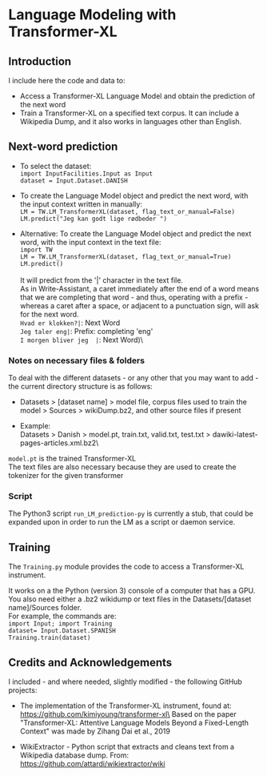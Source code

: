 # Language Modeling with Transformer-XL

## Introduction

I include here the code and data to:
- Access a Transformer-XL Language Model and obtain the prediction of the next word
- Train a Transformer-XL on a specified text corpus. 
It can include a Wikipedia Dump, and it also works in languages other than English.

## Next-word prediction
- To select the dataset:\
`import InputFacilities.Input as Input`\
 `dataset = Input.Dataset.DANISH`
 
- To create the Language Model object and predict the next word, with the input context written in manually:\
`LM = TW.LM_TransformerXL(dataset, flag_text_or_manual=False)`\
`LM.predict("Jeg kan godt lige rødbeder ")`

- Alternative: To create the Language Model object and predict the next word, with the input context in the text file:\
`import TW`\
`LM = TW.LM_TransformerXL(dataset, flag_text_or_manual=True)`\
`LM.predict()`\
\
It will predict from the '|' character in the text file.\
As in Write-Assistant, a caret immediately after the end of a word means that we are completing that word - 
and thus, operating with a prefix - whereas a caret after a space, or adjacent to a punctuation sign, will ask for the next word.\
`Hvad er klokken?|`: Next Word\
`Jeg taler eng|`: Prefix: completing 'eng'\
`I morgen bliver jeg  |`: Next Word)\

### Notes on necessary files & folders
To deal with the different datasets - or any other that you may want to add - the current directory structure is as follows:
- Datasets > [dataset name] >  model file, corpus files used to train the model > Sources > wikiDump.bz2, and other source files if present

- Example:\
Datasets > Danish > model.pt, train.txt, valid.txt, test.txt > dawiki-latest-pages-articles.xml.bz2\

`model.pt` is the trained Transformer-XL\
The text files are also necessary because they are used to create the tokenizer for the given transformer

### Script
The Python3 script `run_LM_prediction-py` is currently a stub, 
that could be expanded upon in order to run the LM as a script or daemon service.

## Training
The `Training.py` module provides the code to access a Transformer-XL instrument.

It works on a the Python (version 3) console of a computer that has a GPU.\
You also need either a .bz2 wikidump or text files
in the Datasets/[dataset name]/Sources folder.\
For example, the commands are:\
`import Input; import Training`\
`dataset= Input.Dataset.SPANISH`\
`Training.train(dataset)`
 


## Credits and Acknowledgements
I included - and where needed, slightly modified - the following GitHub projects:
- The implementation of the Transformer-XL instrument, found at: https://github.com/kimiyoung/transformer-xl\
Based on the paper "Transformer-XL: Attentive Language Models Beyond a Fixed-Length Context" was made by Zihang Dai et al., 2019


- WikiExtractor - 
  Python script that extracts and cleans text from a Wikipedia database dump. From: https://github.com/attardi/wikiextractor/wiki